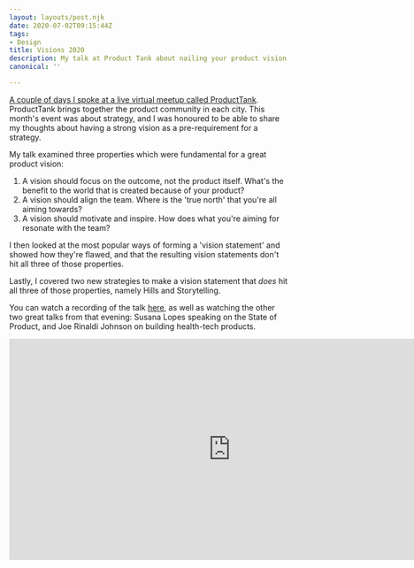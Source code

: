 ```yaml
---
layout: layouts/post.njk
date: 2020-07-02T09:15:44Z
tags:
- Design
title: Visions 2020
description: My talk at Product Tank about nailing your product vision.
canonical: ''

---
```

[A couple of days I spoke at a live virtual meetup called ProductTank](https://www.meetup.com/ProductTank/events/271252523/). ProductTank brings together the product community in each city. This month's event was about strategy, and I was honoured to be able to share my thoughts about having a strong vision as a pre-requirement for a strategy.

My talk examined three properties which were fundamental for a great product vision:

1. A vision should focus on the outcome, not the product itself. What's the benefit to the world that is created because of your product?
2. A vision should align the team. Where is the 'true north' that you're all aiming towards?
3. A vision should motivate and inspire. How does what you're aiming for resonate with the team?

I then looked at the most popular ways of forming a 'vision statement' and showed how they're flawed, and that the resulting vision statements don't hit all three of those properties.

Lastly, I covered two new strategies to make a vision statement that _does_ hit all three of those properties, namely Hills and Storytelling.

You can watch a recording of the talk [here](https://youtu.be/Cm3jzSgP6is?t=215), as well as watching the other two great talks from that evening: Susana Lopes speaking on the State of Product, and Joe Rinaldi Johnson on building health-tech products.

<iframe width="800" height="400" src="https://www.youtube.com/embed/Cm3jzSgP6is?rel=0&start=215" frameborder="0" allow="accelerometer; autoplay; encrypted-media; gyroscope; picture-in-picture" allowfullscreen></iframe>